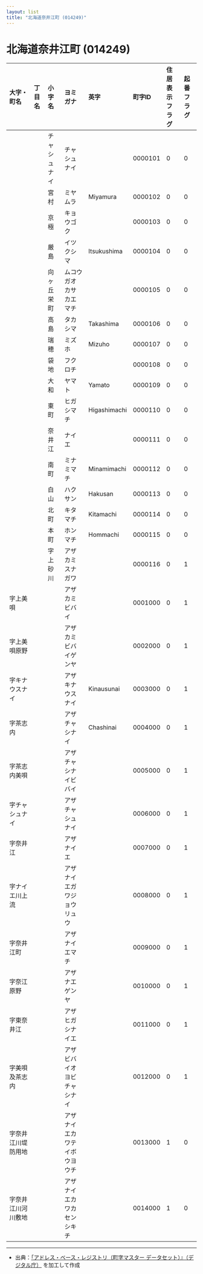 ```yaml
---
layout: list
title: "北海道奈井江町 (014249)"
---
```


# 北海道奈井江町 (014249)

| 大字・町名 | 丁目名 | 小字名 | ヨミガナ | 英字 | 町字ID | 住居表示フラグ | 起番フラグ |
|:---|:---|:---|:---|:---|:---|:---|:---|
|  |  | チャシュナイ | チャシュナイ |  | 0000101 | 0 | 0 |
|  |  | 宮村 | ミヤムラ | Miyamura | 0000102 | 0 | 0 |
|  |  | 京極 | キョウゴク |  | 0000103 | 0 | 0 |
|  |  | 厳島 | イツクシマ | Itsukushima | 0000104 | 0 | 0 |
|  |  | 向ヶ丘栄町 | ムコウガオカサカエマチ |  | 0000105 | 0 | 0 |
|  |  | 高島 | タカシマ | Takashima | 0000106 | 0 | 0 |
|  |  | 瑞穂 | ミズホ | Mizuho | 0000107 | 0 | 0 |
|  |  | 袋地 | フクロチ |  | 0000108 | 0 | 0 |
|  |  | 大和 | ヤマト | Yamato | 0000109 | 0 | 0 |
|  |  | 東町 | ヒガシマチ | Higashimachi | 0000110 | 0 | 0 |
|  |  | 奈井江 | ナイエ |  | 0000111 | 0 | 0 |
|  |  | 南町 | ミナミマチ | Minamimachi | 0000112 | 0 | 0 |
|  |  | 白山 | ハクサン | Hakusan | 0000113 | 0 | 0 |
|  |  | 北町 | キタマチ | Kitamachi | 0000114 | 0 | 0 |
|  |  | 本町 | ホンマチ | Hommachi | 0000115 | 0 | 0 |
|  |  | 字上砂川 | アザカミスナガワ |  | 0000116 | 0 | 1 |
| 字上美唄 |  |  | アザカミビバイ |  | 0001000 | 0 | 1 |
| 字上美唄原野 |  |  | アザカミビバイゲンヤ |  | 0002000 | 0 | 1 |
| 字キナウスナイ |  |  | アザキナウスナイ | Kinausunai | 0003000 | 0 | 1 |
| 字茶志内 |  |  | アザチャシナイ | Chashinai | 0004000 | 0 | 1 |
| 字茶志内美唄 |  |  | アザチャシナイビバイ |  | 0005000 | 0 | 1 |
| 字チャシュナイ |  |  | アザチャシュナイ |  | 0006000 | 0 | 1 |
| 字奈井江 |  |  | アザナイエ |  | 0007000 | 0 | 1 |
| 字ナイエ川上流 |  |  | アザナイエガワジョウリュウ |  | 0008000 | 0 | 1 |
| 字奈井江町 |  |  | アザナイエマチ |  | 0009000 | 0 | 1 |
| 字奈江原野 |  |  | アザナエゲンヤ |  | 0010000 | 0 | 1 |
| 字東奈井江 |  |  | アザヒガシナイエ |  | 0011000 | 0 | 1 |
| 字美唄及茶志内 |  |  | アザビバイオヨビチャシナイ |  | 0012000 | 0 | 1 |
| 字奈井江川堤防用地 |  |  | アザナイエカワテイボウヨウチ |  | 0013000 | 1 | 0 |
| 字奈井江川河川敷地 |  |  | アザナイエカワカセンシキチ |  | 0014000 | 1 | 0 |

---

- 出典：[「アドレス・ベース・レジストリ（町字マスター データセット）』（デジタル庁）](https://www.digital.go.jp/policies/base_registry_address/) を加工して作成